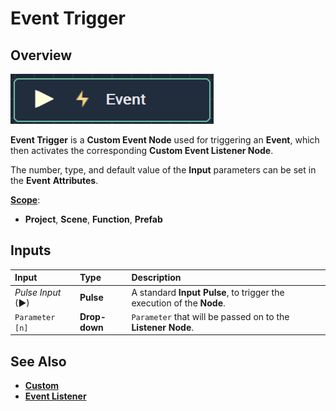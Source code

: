 # Event Trigger

## Overview

![The Event Trigger Node.](../../../.gitbook/assets/eventnode.png)

**Event Trigger** is a **Custom Event Node** used for triggering an **Event**, which then activates the corresponding **Custom Event Listener Node**.

The number, type, and default value of the **Input** parameters can be set in the **Event** **Attributes**.

[**Scope**](../overview.md#scopes):
*  **Project**, **Scene**, **Function**, **Prefab**

## Inputs

| Input | Type | Description |
| :--- | :--- | :--- |
| _Pulse Input_ \(►\) | **Pulse** | A standard **Input Pulse**, to trigger the execution of the **Node**. |
| `Parameter [n]` | **Drop-down** | `Parameter` that will be passed on to the **Listener** **Node**. |

## See Also

* [**Custom**](./)
* [**Event Listener**](event-listener.md)

